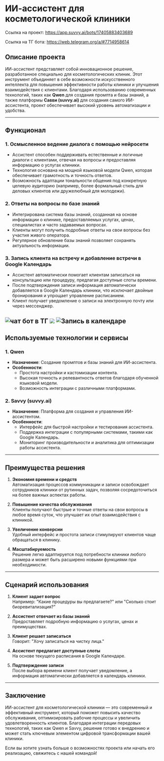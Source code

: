 # ИИ-ассистент для косметологической клиники

Ссылка на проект: https://app.suvvy.ai/bots/17405883403689 

Ссылка на ТГ бота: https://web.telegram.org/a/#7714958614 

## Описание проекта

ИИ-ассистент представляет собой инновационное решение, разработанное специально для косметологических клиник. Этот инструмент объединяет в себе возможности искусственного интеллекта для повышения эффективности работы клиники и улучшения взаимодействия с клиентами. Благодаря использованию современных технологий, таких как **Qwen** для создания промпта и базы знаний, а также платформы **Савви (suvvy.ai)** для создания самого ИИ-ассистента, проект обеспечивает высокий уровень автоматизации и удобства.

---

## Функционал

### 1. **Осмысленное ведение диалога с помощью нейросети**
   - Ассистент способен поддерживать естественные и логичные диалоги с клиентами, отвечая на вопросы и предоставляя информацию о услугах клиники.
   - Технология основана на мощной языковой модели Qwen, которая обеспечивает грамотность и точность ответов.
   - Возможность адаптации тональности общения под конкретную целевую аудиторию (например, более формальный стиль для деловых клиентов или дружелюбный для молодежи).

### 2. **Ответы на вопросы по базе знаний**
   - Интегрирована система базы знаний, созданная на основе информации о клинике, предоставляемых услугах, ценах, специалистах и часто задаваемых вопросах.
   - Клиенты могут получить подробные ответы на свои вопросы без участия живого оператора.
   - Регулярное обновление базы знаний позволяет сохранять актуальность информации.

### 3. **Запись клиента на встречу и добавление встречи в Google Календарь**
   - Ассистент автоматически помогает клиентам записаться на консультацию или процедуру, предлагая доступные слоты времени.
   - После подтверждения записи информация автоматически добавляется в Google Календарь клиники, что исключает двойные бронирования и упрощает управление расписанием.
   - Клиент получает уведомление о записи на электронную почту или через мессенджер.

![чат бот в ТГ](https://github.com/Marvelorian/ai_assistant/blob/main/ТГ1.png)
![](https://github.com/Marvelorian/ai_assistant/blob/main/ТГ2.png)
![Запись в календаре](https://github.com/Marvelorian/ai_assistant/blob/main/GC.png)
---

## Используемые технологии и сервисы

### 1. **Qwen**
   - **Назначение**: Создание промптов и базы знаний для ИИ-ассистента.
   - **Особенности**: 
     - Простота настройки и кастомизации контента.
     - Высокая точность и релевантность ответов благодаря обученной языковой модели.
     - Возможность интеграции с различными платформами.

### 2. **Savvy (suvvy.ai)**
   - **Назначение**: Платформа для создания и управления ИИ-ассистентом.
   - **Особенности**:
     - Интерфейс для быстрой настройки и тестирования ассистента.
     - Поддержка интеграции с популярными системами, такими как Google Календарь.
     - Мониторинг производительности и аналитика для оптимизации работы ассистента.

---

## Преимущества решения

1. **Экономия времени и средств**  
   Автоматизация процессов коммуникации и записи освобождает сотрудников клиники от рутинных задач, позволяя сосредоточиться на более важных аспектах работы.

2. **Повышение качества обслуживания**  
   Клиенты получают быстрые и точные ответы на свои вопросы в любое время суток, что улучшает их опыт взаимодействия с клиникой.

3. **Увеличение конверсии**  
   Удобный интерфейс и простота записи стимулируют клиентов чаще обращаться в клинику.

4. **Масштабируемость**  
   Решение легко адаптируется под потребности клиники любого размера и может быть расширено новыми функциями при необходимости.

---

## Сценарий использования

1. **Клиент задает вопрос**  
   Например: "Какие процедуры вы предлагаете?" или "Сколько стоит биоревитализация?"

2. **Ассистент отвечает из базы знаний**  
   Предоставляет подробную информацию о услугах, ценах и преимуществах.

3. **Клиент решает записаться**  
   Говорит: "Хочу записаться на чистку лица."

4. **Ассистент предлагает доступные слоты**  
   На основе текущего расписания в Google Календаре.

5. **Подтверждение записи**  
   После выбора времени клиент получает уведомление, а информация автоматически добавляется в календарь клиники.

---

## Заключение

ИИ-ассистент для косметологической клиники — это современный и эффективный инструмент, который поможет повысить качество обслуживания, оптимизировать рабочие процессы и увеличить удовлетворенность клиентов. Благодаря интеграции передовых технологий, таких как Qwen и Savvy, решение готово к внедрению и может стать ключевым элементом цифровой трансформации вашей клиники.

Если вы хотите узнать больше о возможностях проекта или начать его реализацию, свяжитесь с нашей командой!
